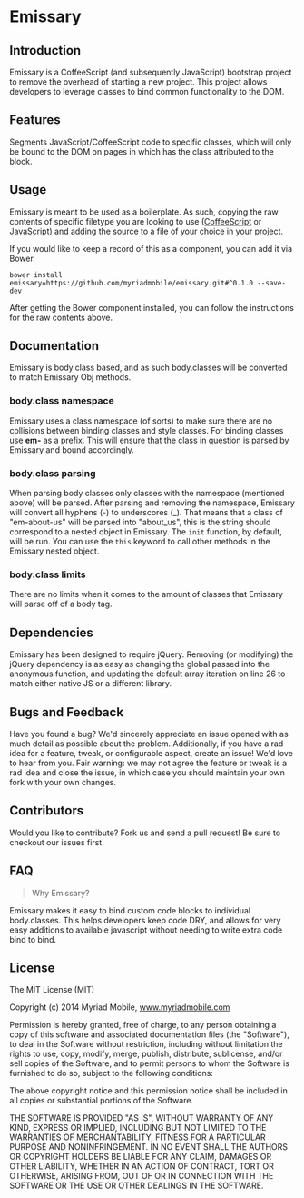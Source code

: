Emissary
========

Introduction
-------
Emissary is a CoffeeScript (and subsequently JavaScript) bootstrap project to remove the overhead of starting a new project. This project allows developers to leverage classes to bind common functionality to the DOM.

Features
-------
Segments JavaScript/CoffeeScript code to specific classes, which will only be bound to the DOM on pages in which has the class attributed to the block.

Usage
-------
Emissary is meant to be used as a boilerplate. As such, copying the raw contents of specific filetype you are looking to use ([CoffeeScript](https://github.com/myriadmobile/emissary/blob/master/dist/emissary.coffee) or [JavaScript](https://github.com/myriadmobile/emissary/blob/master/dist/emissary.js)) and adding the source to a file of your choice in your project.

If you would like to keep a record of this as a component, you can add it via Bower.

```
bower install emissary=https://github.com/myriadmobile/emissary.git#^0.1.0 --save-dev
```

After getting the Bower component installed, you can follow the instructions for the raw contents above.

Documentation
-------
Emissary is body.class based, and as such body.classes will be converted to match Emissary Obj methods.

### body.class namespace
Emissary uses a class namespace (of sorts) to make sure there are no collisions between binding classes and style classes. For binding classes use **em-** as a prefix. This will ensure that the class in question is parsed by Emissary and bound accordingly. 

### body.class parsing
When parsing body classes only classes with the namespace (mentioned above) will be parsed. After parsing and removing the namespace, Emissary will convert all hyphens (-) to underscores (_). That means that a class of "em-about-us" will be parsed into "about_us", this is the string should correspond to a nested object in Emissary. The ```init``` function, by default, will be run. You can use the ```this``` keyword to call other methods in the Emissary nested object.

### body.class limits
There are no limits when it comes to the amount of classes that Emissary will parse off of a body tag.

Dependencies
-------
Emissary has been designed to require jQuery. Removing (or modifying) the jQuery dependency is as easy as changing the global passed into the anonymous function, and updating the default array iteration on line 26 to match either native JS or a different library.

Bugs and Feedback
-------
Have you found a bug? We'd sincerely appreciate an issue opened with as much detail as possible about the problem. Additionally, if you have a rad idea for a feature, tweak, or configurable aspect, create an issue! We'd love to hear from you. Fair warning: we may not agree the feature or tweak is a rad idea and close the issue, in which case you should maintain your own fork with your own changes.

Contributors
-------

Would you like to contribute? Fork us and send a pull request! Be sure to checkout our issues first.


FAQ
-------
> Why Emissary?

Emissary makes it easy to bind custom code blocks to individual body.classes. This helps developers keep code DRY, and allows for very easy additions to available javascript without needing to write extra code bind to bind.

License
--------
The MIT License (MIT)

Copyright (c) 2014 Myriad Mobile, www.myriadmobile.com

Permission is hereby granted, free of charge, to any person obtaining a copy of this software and associated documentation files (the "Software"), to deal in the Software without restriction, including without limitation the rights to use, copy, modify, merge, publish, distribute, sublicense, and/or sell copies of the Software, and to permit persons to whom the Software is furnished to do so, subject to the following conditions:

The above copyright notice and this permission notice shall be included in all copies or substantial portions of the Software.

THE SOFTWARE IS PROVIDED "AS IS", WITHOUT WARRANTY OF ANY KIND, EXPRESS OR IMPLIED, INCLUDING BUT NOT LIMITED TO THE WARRANTIES OF MERCHANTABILITY, FITNESS FOR A PARTICULAR PURPOSE AND NONINFRINGEMENT. IN NO EVENT SHALL THE AUTHORS OR COPYRIGHT HOLDERS BE LIABLE FOR ANY CLAIM, DAMAGES OR OTHER LIABILITY, WHETHER IN AN ACTION OF CONTRACT, TORT OR OTHERWISE, ARISING FROM, OUT OF OR IN CONNECTION WITH THE SOFTWARE OR THE USE OR OTHER DEALINGS IN THE SOFTWARE.

